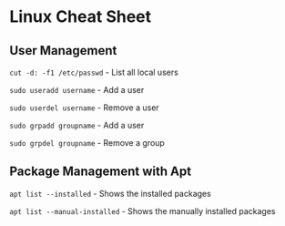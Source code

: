 # Linux Cheat Sheet

## User Management

`cut -d: -f1 /etc/passwd` - List all local users

`sudo useradd username` - Add a user

`sudo userdel username` - Remove a user

`sudo grpadd groupname` - Add a user

`sudo grpdel groupname` - Remove a group

## Package Management with Apt

`apt list --installed` - Shows the installed packages

`apt list --manual-installed` - Shows the manually installed packages
